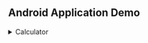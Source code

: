 ## Android Application Demo

<details>
  <summary>Calculator</summary>
  <img src="./image_md/calculator.png" width="300" height="500">
</details>
